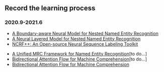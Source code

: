 ## Record the learning process
### 2020.9-2021.6
+ [A Boundary-aware Neural Model for Nested Named Entity Recognition](https://github.com/thecharm/boundary-aware-nested-ner/tree/)  
+ [A Neural Layered Model for Nested Named Entity Recognition](https://github.com/thecharm/boundary-aware-nested-ner/tree/)
+ [NCRF++: An Open-source Neural Sequence Labeling Toolkit](https://github.com/jiesutd/NCRFpp)  
* [A Unified MRC Framework for Named Entity Recognition](https://github.com/ShannonAI/mrc-for-flat-nested-ner)[to do...]
* [Bidirectional Attention Flow for Machine Comprehension](https://github.com/techit-limtiyakul/bidirectional-attention-flow)[to do...]
* [Bidirectional Attention Flow for Machine Comprehension](https://github.com/galsang/BiDAF-pytorch)
